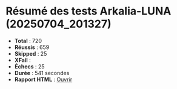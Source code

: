 # Résumé des tests Arkalia-LUNA (20250704_201327)

- **Total** : 720
- **Réussis** : 659
- **Skipped** : 25
- **XFail** :
- **Échecs** : 25
- **Durée** : 541 secondes
- **Rapport HTML** : [Ouvrir](file:///Volumes/T7/devstation/cursor/arkalia-luna-pro/htmlcov/index.html)
